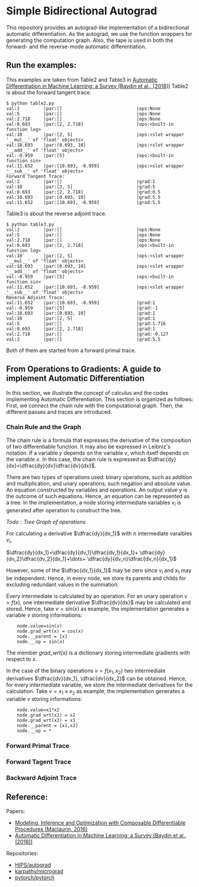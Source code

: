 # Simple Bidirectional Autograd
This repository provides an autograd-like implementation of a bidirectional automatic differentiation.
As the autograd, we use the function wrappers for generating the computation graph.
Also, the tape is used in both the forward- and the reverse-mode automatic differentiation.
## Run the examples:
This examples are taken from Table2 and Table3 in [Automatic Differentiation in Machine Learning: a Survey (Baydin et al., (2018))](https://www.jmlr.org/papers/volume18/17-468/17-468.pdf)
Table2 is about the forward tangent trace.
```
$ python table2.py
val:2         |par:[]                            |ops:None                                              
val:5         |par:[]                            |ops:None                                              
val:2.718     |par:[]                            |ops:None                                              
val:0.693     |par:[2, 2.718]                    |ops:<built-in function log>                           
val:10        |par:[2, 5]                        |ops:<slot wrapper '__mul__' of 'float' objects>       
val:10.693    |par:[0.693, 10]                   |ops:<slot wrapper '__add__' of 'float' objects>       
val:-0.959    |par:[5]                           |ops:<built-in function sin>                           
val:11.652    |par:[10.693, -0.959]              |ops:<slot wrapper '__sub__' of 'float' objects>       
Forward Tangent Trace:
val:2         |par:[]                            |grad:1                             
val:10        |par:[2, 5]                        |grad:5                             
val:0.693     |par:[2, 2.718]                    |grad:0.5                           
val:10.693    |par:[0.693, 10]                   |grad:5.5                           
val:11.652    |par:[10.693, -0.959]              |grad:5.5 
```
Table3 is about the reverse adjoint trace.
```
$ python table3.py
val:2         |par:[]                            |ops:None                                              
val:5         |par:[]                            |ops:None                                              
val:2.718     |par:[]                            |ops:None                                              
val:0.693     |par:[2, 2.718]                    |ops:<built-in function log>                           
val:10        |par:[2, 5]                        |ops:<slot wrapper '__mul__' of 'float' objects>       
val:10.693    |par:[0.693, 10]                   |ops:<slot wrapper '__add__' of 'float' objects>       
val:-0.959    |par:[5]                           |ops:<built-in function sin>                           
val:11.652    |par:[10.693, -0.959]              |ops:<slot wrapper '__sub__' of 'float' objects>       
Reverse Adjoint Trace:
val:11.652    |par:[10.693, -0.959]              |grad:1                             
val:-0.959    |par:[5]                           |grad:-1                            
val:10.693    |par:[0.693, 10]                   |grad:1                             
val:10        |par:[2, 5]                        |grad:1                             
val:5         |par:[]                            |grad:1.716                         
val:0.693     |par:[2, 2.718]                    |grad:1                             
val:2.718     |par:[]                            |grad:-0.127                        
val:2         |par:[]                            |grad:5.5
```
Both of them are started from a forward primal trace.

## From Operations to Gradients: A guide to implement Automatic Differentiation
In this section, we illustrate the concept of calculus and the codes implementing Automatic Differentiation.
This section is organized as follows: First, we connect the chain rule with the computational graph.
Then, the different passes and traces are introduced.
### Chain Rule and the Graph
The chain rule is a formula that expresses the derivative of the composition of two differentiable function.
It may also be expressed in Leibniz's notation. If a variable $y$ depends on the variable $v$, which itself depends on the variable $x$. In this case, the chain rule is expressed as 
$\dfrac{dy}{dx}=\dfrac{dy}{dv}\dfrac{dv}{dx}$.

There are two types of operations used: binary operations, such as addition and multiplication, and unary operations, such negation and absolute value.
An equation constructed by variables and operations.
An output value $y$ is the outcome of such equations.
Hence, an equation can be represented as a tree.
In the implementation, a node storing intermediate variables $v_i$ is generated after operation to construct the tree.

$Todo: Tree\ Graph\ of\ operations$

For calculating a derivative $\dfrac{dy}{dx_1}$ with $n$ intermediate varaibles $v_i$,

$\dfrac{dy}{dx_1}=\dfrac{dy}{dv_1}\dfrac{dv_1}{dx_1}+ \dfrac{dy}{dv_2}\dfrac{dv_2}{dx_1}+\dots+ \dfrac{dy}{dv_n}\dfrac{dv_n}{dx_1}$

However, some of the $\dfrac{dv_1}{dx_1}$ may be zero since $v_i$ and $x_1$ may be independent.
Hence, in every node, we store its parents and childs for excluding redundant values in the summation.

Every intermediate is calculated by an operation. 
For an unary operation $v=f(x)$, one intermediate derivative $\dfrac{dv}{dx}$ may be calculated and stored.
Hence, take $v=sin(x)$ as example, the implementation generates a variable $v$ storing informations:
```
    node.value=sin(x)
    node.grad_wrt(x) = cos(x)
    node.__parent = [x]
    node.__op = sin(x)
```
The member *grad_wrt(x)* is a dictionary storing intermediate gradients with respect to $x$.

In the case of the binary operations $v=f(x_1,x_2)$ two intermediate derivatives $\dfrac{dv}{dx_1}, \dfrac{dv}{dx_2}$ can be obtained.
Hence, for every intermediate variable, we store the intermediate derivatives for the calculation.
Take $v=x_1\times x_2$ as example, the implementation generates a variable $v$ storing informations:
```
    node.value=x1*x2
    node.grad_wrt(x1) = x2
    node.grad_wrt(x2) = x1
    node.__parent = [x1,x2]
    node.__op = *
```
### Forward Primal Trace
### Forward Tagent Trace
### Backward Adjoint Trace

## Reference:
Papers:
* [Modeling, Inference and Optimization with Composable Differentiable Procedures (Maclaurin, 2016)](https://www.semanticscholar.org/paper/Modeling%2C-Inference-and-Optimization-With-Maclaurin/d5c6ee4468116671dcd811c1518c1dbf54c99e77)
* [Automatic Differentiation in Machine Learning: a Survey (Baydin et al., (2018))](https://www.jmlr.org/papers/volume18/17-468/17-468.pdf)

Repositories:
* [HIPS/autograd](https://github.com/HIPS/autograd)
* [karpathy/micrograd](https://github.com/karpathy/micrograd)
* [pytorch/pytorch](https://github.com/pytorch/pytorch)